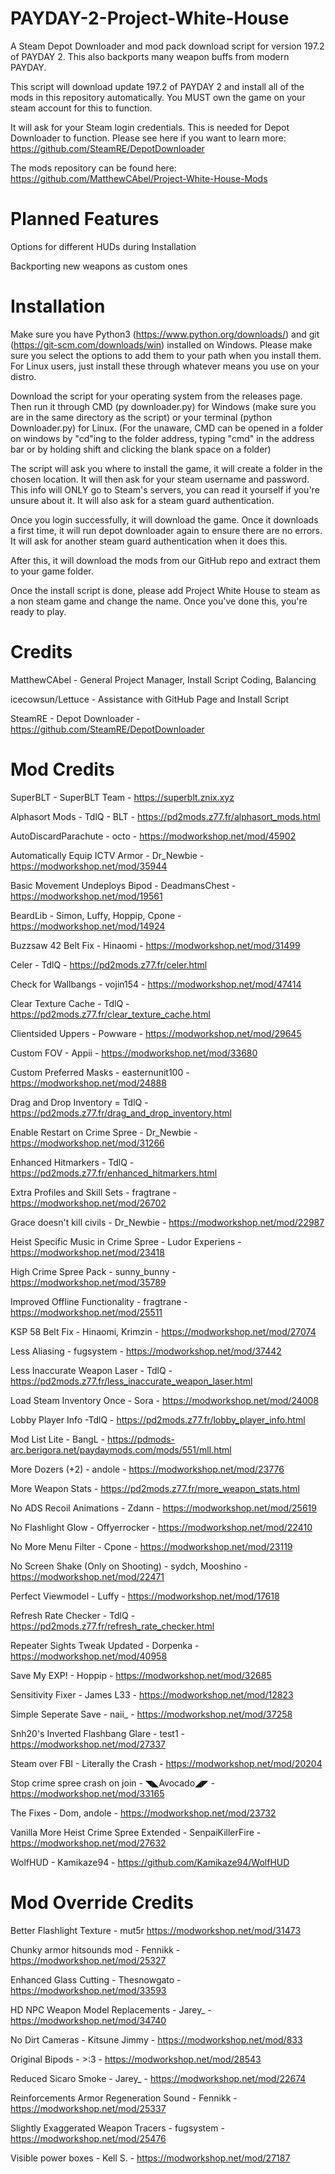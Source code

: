 # PAYDAY-2-Project-White-House
A Steam Depot Downloader and mod pack download script for version 197.2 of PAYDAY 2. This also backports many weapon buffs from modern PAYDAY.

This script will download update 197.2 of PAYDAY 2 and install all of the mods in this repository automatically. You MUST own the game on your steam account for this to function.

It will ask for your Steam login credentials. This is needed for Depot Downloader to function. Please see here if you want to learn more: https://github.com/SteamRE/DepotDownloader

The mods repository can be found here: https://github.com/MatthewCAbel/Project-White-House-Mods

# Planned Features
Options for different HUDs during Installation

Backporting new weapons as custom ones

# Installation
Make sure you have Python3 (https://www.python.org/downloads/) and git (https://git-scm.com/downloads/win) installed on Windows. Please make sure you select the options to add them to your path when you install them. For Linux users, just install these through whatever means you use on your distro.

Download the script for your operating system from the releases page. Then run it through CMD (py downloader.py) for Windows (make sure you are in the same directory as the script) or your terminal (python Downloader.py) for Linux. (For the unaware, CMD can be opened in a folder on windows by "cd"ing to the folder address, typing "cmd" in the address bar or by holding shift and clicking the blank space on a folder)

The script will ask you where to install the game, it will create a folder in the chosen location. It will then ask for your steam username and password. This info will ONLY go to Steam's servers, you can read it yourself if you're unsure about it. It will also ask for a steam guard authentication.

Once you login successfully, it will download the game. Once it downloads a first time, it will run depot downloader again to ensure there are no errors. It will ask for another steam guard authentication when it does this.

After this, it will download the mods from our GitHub repo and extract them to your game folder.

Once the install script is done, please add Project White House to steam as a non steam game and change the name. Once you've done this, you're ready to play.

# Credits
MatthewCAbel - General Project Manager, Install Script Coding, Balancing

icecowsun/Lettuce - Assistance with GitHub Page and Install Script

SteamRE - Depot Downloader - https://github.com/SteamRE/DepotDownloader

# Mod Credits

SuperBLT - SuperBLT Team - https://superblt.znix.xyz

Alphasort Mods - TdlQ - BLT - https://pd2mods.z77.fr/alphasort_mods.html

AutoDiscardParachute - octo - https://modworkshop.net/mod/45902

Automatically Equip ICTV Armor - Dr_Newbie - https://modworkshop.net/mod/35944

Basic Movement Undeploys Bipod - DeadmansChest - https://modworkshop.net/mod/19561

BeardLib - Simon, Luffy, Hoppip, Cpone - https://modworkshop.net/mod/14924

Buzzsaw 42 Belt Fix - Hinaomi - https://modworkshop.net/mod/31499

Celer - TdlQ - https://pd2mods.z77.fr/celer.html

Check for Wallbangs - vojin154 - https://modworkshop.net/mod/47414

Clear Texture Cache - TdlQ - https://pd2mods.z77.fr/clear_texture_cache.html

Clientsided Uppers - Powware - https://modworkshop.net/mod/29645

Custom FOV - Appii - https://modworkshop.net/mod/33680

Custom Preferred Masks - easternunit100 - https://modworkshop.net/mod/24888

Drag and Drop Inventory = TdlQ - https://pd2mods.z77.fr/drag_and_drop_inventory.html

Enable Restart on Crime Spree - Dr_Newbie - https://modworkshop.net/mod/31266

Enhanced Hitmarkers - TdlQ - https://pd2mods.z77.fr/enhanced_hitmarkers.html

Extra Profiles and Skill Sets - fragtrane - https://modworkshop.net/mod/26702

Grace doesn't kill civils - Dr_Newbie - https://modworkshop.net/mod/22987

Heist Specific Music in Crime Spree - Ludor Experiens - https://modworkshop.net/mod/23418

High Crime Spree Pack - sunny_bunny - https://modworkshop.net/mod/35789

Improved Offline Functionality - fragtrane - https://modworkshop.net/mod/25511

KSP 58 Belt Fix - Hinaomi, Krimzin - https://modworkshop.net/mod/27074

Less Aliasing - fugsystem - https://modworkshop.net/mod/37442

Less Inaccurate Weapon Laser - TdlQ - https://pd2mods.z77.fr/less_inaccurate_weapon_laser.html

Load Steam Inventory Once - Sora - https://modworkshop.net/mod/24008

Lobby Player Info -TdlQ - https://pd2mods.z77.fr/lobby_player_info.html

Mod List Lite - BangL - https://pdmods-arc.berigora.net/paydaymods.com/mods/551/mll.html

More Dozers (+2) - andole - https://modworkshop.net/mod/23776

More Weapon Stats - https://pd2mods.z77.fr/more_weapon_stats.html

No ADS Recoil Animations - Zdann - https://modworkshop.net/mod/25619

No Flashlight Glow - Offyerrocker - https://modworkshop.net/mod/22410 

No More Menu Filter - Cpone - https://modworkshop.net/mod/23119

No Screen Shake (Only on Shooting) - sydch, Mooshino - https://modworkshop.net/mod/22471

Perfect Viewmodel - Luffy - https://modworkshop.net/mod/17618

Refresh Rate Checker - TdlQ - https://pd2mods.z77.fr/refresh_rate_checker.html

Repeater Sights Tweak Updated - Dorpenka - https://modworkshop.net/mod/40958

Save My EXP! - Hoppip - https://modworkshop.net/mod/32685

Sensitivity Fixer - James L33 - https://modworkshop.net/mod/12823

Simple Seperate Save - naii_ - https://modworkshop.net/mod/37258

Snh20's Inverted Flashbang Glare - test1 - https://modworkshop.net/mod/27337

Steam over FBI - Literally the Crash - https://modworkshop.net/mod/20204

Stop crime spree crash on join - ◥◣Avocado◢◤ - https://modworkshop.net/mod/33165

The Fixes - Dom, andole - https://modworkshop.net/mod/23732

Vanilla More Heist Crime Spree Extended - SenpaiKillerFire - https://modworkshop.net/mod/27632

WolfHUD - Kamikaze94 - https://github.com/Kamikaze94/WolfHUD

# Mod Override Credits
Better Flashlight Texture - mut5r https://modworkshop.net/mod/31473

Chunky armor hitsounds mod - Fennikk - https://modworkshop.net/mod/25327

Enhanced Glass Cutting - Thesnowgato - https://modworkshop.net/mod/33593

HD NPC Weapon Model Replacements - Jarey_ - https://modworkshop.net/mod/34740

No Dirt Cameras - Kitsune Jimmy - https://modworkshop.net/mod/833

Original Bipods - >:3 - https://modworkshop.net/mod/28543

Reduced Sicaro Smoke - Jarey_ - https://modworkshop.net/mod/22674

Reinforcements Armor Regeneration Sound - Fennikk - https://modworkshop.net/mod/25337

Slightly Exaggerated Weapon Tracers - fugsystem - https://modworkshop.net/mod/25476

Visible power boxes - Kell S. - https://modworkshop.net/mod/27187

